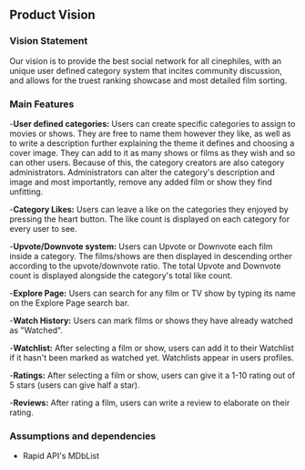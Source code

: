 
## Product Vision

### Vision Statement

Our vision is to provide the best social network for all cinephiles, with an unique user defined category system that incites community discussion, and allows for the truest ranking showcase and most detailed film sorting.

### Main Features

 -**User defined categories:** Users can create specific categories to assign to movies or shows. They are free to name them however they like, as well as to write a description further explaining the theme it defines and choosing a cover image. They can add to it as many shows or films as they wish and so can other users. Because of this, the category creators are also category administrators. Administrators can alter the category's description and image and most importantly, remove any added film or show they find unfitting.

-**Category Likes:** Users can leave a like on the categories they enjoyed by pressing the heart button. The like count is displayed on each category for every user to see.

-**Upvote/Downvote system:** Users can Upvote or Downvote each film inside a category. The films/shows are then displayed in descending orther according to the upvote/downvote ratio. The total Upvote and Downvote count is displayed alongside the category's total like count.

-**Explore Page:** Users can search for any film or TV show by typing its name on the Explore Page search bar.

-**Watch History:** Users can mark films or shows they have already watched as "Watched".

-**Watchlist:** After selecting a film or show, users can add it to their Watchlist if it hasn't been marked as watched yet. Watchlists appear in users profiles.

-**Ratings:** After selecting a film or show, users can give it a 1-10 rating out of 5 stars (users can give half a star).

-**Reviews:** After rating a film, users can write a review to elaborate on their rating.

### Assumptions and dependencies

- Rapid API's MDbList
